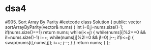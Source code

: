 # dsa4
#905. Sort Array By Parity
#leetcode
class Solution {
public:
    vector<int> sortArrayByParity(vector<int>& nums) 
    {
        int i=0,j=nums.size()-1;
        if(nums.size()==1)
            return nums;
        while(i<=j)
        {
            while(nums[i]%2==0 && i!=nums.size()-1)
                i++;
            while(nums[j]%2!=0 && j!=0)
                j--;
            if(i<=j)
            {
                swap(nums[i],nums[j]);
                i++;
                j--;
            }
        }
        return nums;
    }
};
